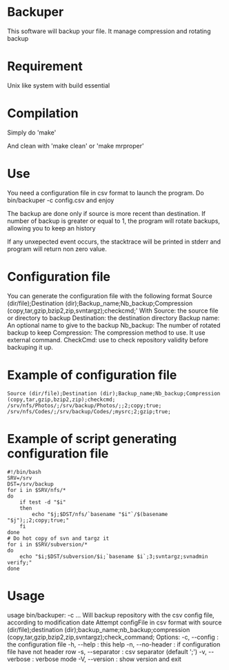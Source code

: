 # Backuper
This software will backup your file.
It manage compression and rotating backup

# Requirement
Unix like system with build essential

# Compilation
Simply do 'make'

And clean with 'make clean' or 'make mrproper'

# Use
You need a configuration file in csv format to launch the program.
Do bin/backuper -c config.csv and enjoy

The backup are done only if source is more recent than destination.
If number of backup is greater or equal to 1, the program will rotate backups,
allowing you to keep an history

If any unxepected event occurs, the stacktrace will be printed in stderr and
program will return non zero value.

# Configuration file
You can generate the configuration file with the following format
    Source (dir/file);Destination (dir);Backup_name;Nb_backup;Compression (copy,tar,gzip,bzip2,zip,svntargz);checkcmd;'
With
Source: the source file or directory to backup
Destination: the destination directory
Backup name: An optional name to give to the backup
Nb_backup: The number of rotated backup to keep
Compression: The compression method to use. It use external command.
CheckCmd: use to check repository validity before backuping it up.

# Example of configuration file
    Source (dir/file);Destination (dir);Backup_name;Nb_backup;Compression (copy,tar,gzip,bzip2,zip);checkcmd;
    /srv/nfs/Photos/;/srv/backup/Photos/;;2;copy;true;
    /srv/nfs/Codes/;/srv/backup/Codes/;mysrc;2;gzip;true;

# Example of script generating configuration file
    #!/bin/bash
    SRV=/srv
    DST=/srv/backup
    for i in $SRV/nfs/*
    do
    	if test -d "$i"
    	then
    		echo "$j;$DST/nfs/`basename "$i"`/$(basename "$j");;2;copy;true;"
    	fi
    done
    # Do hot copy of svn and targz it
    for i in $SRV/subversion/*
    do
    	echo "$i;$DST/subversion/$i;`basename $i`;3;svntargz;svnadmin verify;"
    done

# Usage
usage bin/backuper: -c <configFile> ...
Will backup repository with the csv config file, according to modification date
Attempt configFile in csv format with
  source (dir/file);destination (dir);backup_name;nb_backup;compression (copy,tar,gzip,bzip2,zip,svntargz);check_command;
Options:
  -c, --config : the configuration file
  -h, --help : this help
  -n, --no-header : if configuration file have not header row
  -s, --separator : csv separator (default ';')
  -v, --verbose : verbose mode
  -V, --version : show version and exit
